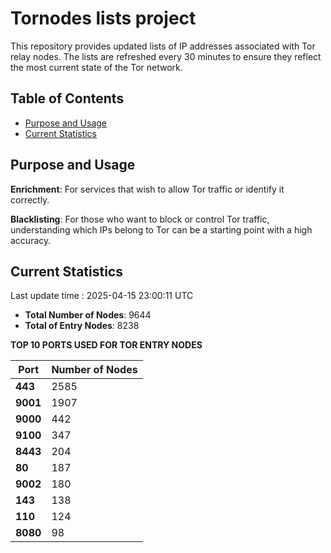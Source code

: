 # Tornodes lists project

This repository provides updated lists of IP addresses associated with Tor relay nodes. The lists are refreshed every 30 minutes to ensure they reflect the most current state of the Tor network.

## Table of Contents

- [Purpose and Usage](#purpose-and-usage)
- [Current Statistics](#current-statistics)


## Purpose and Usage

**Enrichment**: For services that wish to allow Tor traffic or identify it correctly.

**Blacklisting**: For those who want to block or control Tor traffic, understanding which IPs belong to Tor can be a starting point with a high accuracy.

## Current Statistics

Last update time : 2025-04-15 23:00:11 UTC

- **Total Number of Nodes**: 9644
- **Total of Entry Nodes**: 8238

**TOP 10 PORTS USED FOR TOR ENTRY NODES**

| **Port** | **Number of Nodes** |
|------|-----------------|
| **443**   | 2585  |
| **9001**   | 1907  |
| **9000**   | 442  |
| **9100**   | 347  |
| **8443**   | 204  |
| **80**   | 187  |
| **9002**   | 180  |
| **143**   | 138  |
| **110**   | 124  |
| **8080**   | 98  |

